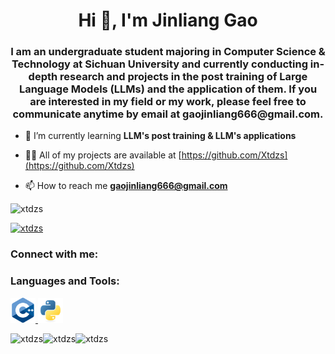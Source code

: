 <h1 align="center">Hi 👋, I'm Jinliang Gao</h1>
<h3 align="center">I am an undergraduate student majoring in Computer Science & Technology at Sichuan University and currently conducting in-depth research and projects in the post training of Large Language Models (LLMs) and the application of them. If you are interested in my field or my work, please feel free to communicate anytime by email at gaojinliang666@gmail.com.</h3>

- 🌱 I’m currently learning **LLM's post training & LLM's applications**

- 👨‍💻 All of my projects are available at [https://github.com/Xtdzs](https://github.com/Xtdzs)

- 📫 How to reach me **gaojinliang666@gmail.com**

<p align="left"> <img src="https://komarev.com/ghpvc/?username=xtdzs&label=Profile%20views&color=0e75b6&style=flat" alt="xtdzs" /> </p>

<p align="left"> <a href="https://github.com/ryo-ma/github-profile-trophy"><img src="https://github-profile-trophy.vercel.app/?username=xtdzs" alt="xtdzs" /></a> </p>

<h3 align="left">Connect with me:</h3>
<p align="left">
</p>

<h3 align="left">Languages and Tools:</h3>
<p align="left"> <a href="https://www.w3schools.com/cpp/" target="_blank" rel="noreferrer"> <img src="https://raw.githubusercontent.com/devicons/devicon/master/icons/cplusplus/cplusplus-original.svg" alt="cplusplus" width="40" height="40"/> </a> <a href="https://www.python.org" target="_blank" rel="noreferrer"> <img src="https://raw.githubusercontent.com/devicons/devicon/master/icons/python/python-original.svg" alt="python" width="40" height="40"/> </a> </p>

<div style="display: flex; align-items: flex-start;">
  <img align="left" src="https://github-readme-stats.vercel.app/api/top-langs?username=xtdzs&show_icons=true&locale=en&layout=compact" alt="xtdzs" height="150"/>
  <img align="center" src="https://github-readme-stats.vercel.app/api?username=xtdzs&show_icons=true&locale=en" alt="xtdzs" height="150"/>
  <img align="center" src="https://github-readme-streak-stats.herokuapp.com/?user=xtdzs&" alt="xtdzs" height="150"/>
</div>

